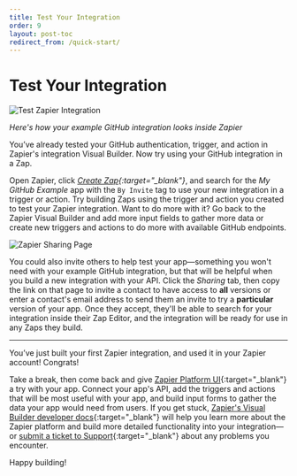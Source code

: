 ```yaml
---
title: Test Your Integration
order: 9
layout: post-toc
redirect_from: /quick-start/
---
```


# Test Your Integration

![Test Zapier Integration](https://cdn.zappy.app/eeff50e2737492689f688c379c1db65a.gif)

_Here's how your example GitHub integration looks inside Zapier_

You’ve already tested your GitHub authentication, trigger, and action in Zapier's integration Visual Builder. Now try using your GitHub integration in a Zap.

Open Zapier, click _[Create Zap](https://zapier.com/editor/){:target="\_blank"}_, and search for the _My GitHub Example_ app with the `By Invite` tag to use your new integration in a trigger or action. Try building Zaps using the trigger and action you created to test your Zapier integration. Want to do more with it? Go back to the Zapier Visual Builder and add more input fields to gather more data or create new triggers and actions to do more with available GitHub endpoints.

![Zapier Sharing Page](https://cdn.zappy.app/cd7e842f1e207951ba55dcf11ac4c54c.png)

You could also invite others to help test your app—something you won't need with your example GitHub integration, but that will be helpful when you build a new integration with your API. Click the _Sharing_ tab, then copy the link on that page to invite a contact to have access to **all** versions or enter a contact's email address to send them an invite to try a **particular** version of your app. Once they accept, they'll be able to search for your integration inside their Zap Editor, and the integration will be ready for use in any Zaps they build.

---

You’ve just built your first Zapier integration, and used it in your Zapier account! Congrats!

Take a break, then come back and give [Zapier Platform UI](https://zapier.com/app/developer/){:target="\_blank"} a try with your app. Connect your app's API, add the triggers and actions that will be most useful with your app, and build input forms to gather the data your app would need from users. If you get stuck, [Zapier's Visual Builder developer docs](https://platform.zapier.com/docs/zapier-intro){:target="\_blank"} will help you learn more about the Zapier platform and build more detailed functionality into your integration—or [submit a ticket to Support](https://developer.zapier.com/contact){:target="\_blank"} about any problems you encounter.

Happy building!
